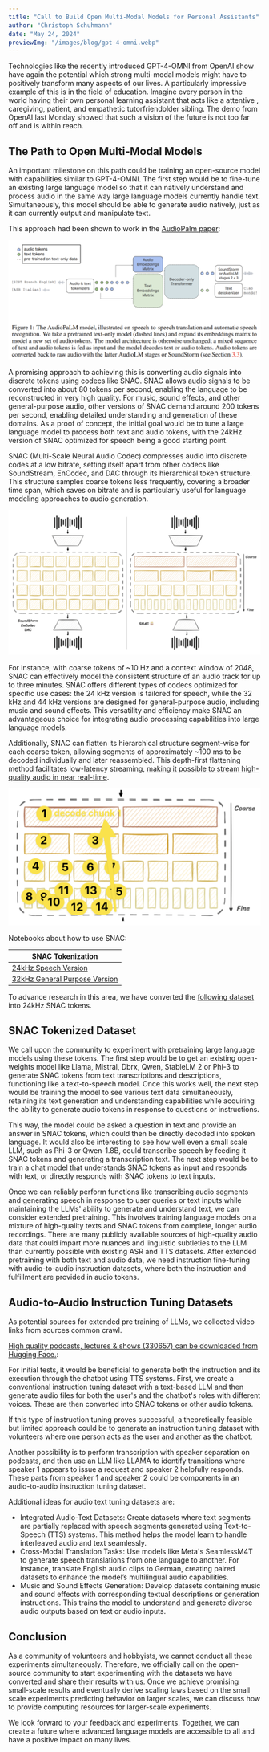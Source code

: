 ```yaml
---
title: "Call to Build Open Multi-Modal Models for Personal Assistants"
author: "Christoph Schuhmann"
date: "May 24, 2024"
previewImg: "/images/blog/gpt-4-omni.webp"
---
```


Technologies like the recently introduced GPT-4-OMNI from OpenAI show have again the potential which strong multi-modal models might have to positively transform many aspects of our lives. A particularly impressive example of this is in the field of education. Imagine every person in the world having their own personal learning assistant that acts like a attentive , caregiving, patient, and empathetic tutorfriendolder sibling. The demo from OpenAI last Monday showed that such a vision of the future is not too far off and is within reach.

## The Path to Open Multi-Modal Models

An important milestone on this path could be training an open-source model with capabilities similar to GPT-4-OMNI. The first step would be to fine-tune an existing large language model so that it can natively understand and process audio in the same way large language models currently handle text. Simultaneously, this model should be able to generate audio natively, just as it can currently output and manipulate text.

This approach had been shown to work in the [AudioPalm paper](https://arxiv.org/abs/2306.12925):

![Audio Palm Pipeline](/images/blog/gpt-4-omni-1.png)

A promising approach to achieving this is converting audio signals into discrete tokens using codecs like SNAC. SNAC allows audio signals to be converted into about 80 tokens per second, enabling the language to be reconstructed in very high quality. For music, sound effects, and other general-purpose audio, other versions of SNAC demand around 200 tokens per second, enabling detailed understanding and generation of these domains. As a proof of concept, the initial goal would be to tune a large language model to process both text and audio tokens, with the 24kHz version of SNAC optimized for speech being a good starting point.

SNAC (Multi-Scale Neural Audio Codec) compresses audio into discrete codes at a low bitrate, setting itself apart from other codecs like SoundStream, EnCodec, and DAC through its hierarchical token structure. This structure samples coarse tokens less frequently, covering a broader time span, which saves on bitrate and is particularly useful for language modeling approaches to audio generation.

![Audio Palm Pipeline](/images/blog/gpt-4-omni-2.png)

 For instance, with coarse tokens of ~10 Hz and a context window of 2048, SNAC can effectively model the consistent structure of an audio track for up to three minutes. SNAC offers different types of codecs optimized for specific use cases: the 24 kHz version is tailored for speech, while the 32 kHz and 44 kHz versions are designed for general-purpose audio, including music and sound effects. This versatility and efficiency make SNAC an advantageous choice for integrating audio processing capabilities into large language models.

Additionally, SNAC can flatten its hierarchical structure segment-wise for each coarse token, allowing segments of approximately ~100 ms to be decoded individually and later reassembled. This depth-first flattening method facilitates low-latency streaming, [making it possible to stream high-quality audio in near real-time](https://youtu.be/NwZufAJxmMA?si=WVA2H05m3xypRncc).

![Audio Palm Pipeline](/images/blog/gpt-4-omni-3.png)

Notebooks about how to use SNAC:

| SNAC Tokenization |
| --- |
| [24kHz Speech Version](https://colab.research.google.com/drive/11qUfQLdH8JBKwkZIJ3KWUsBKtZAiSnhm?usp=sharing) |
| [32kHz General Purpose Version](https://colab.research.google.com/drive/1g1H0bBWRhKzHutCJZNxtavpRamw1uaXr#scrollTo=pBiT7Jx6rxmm) |

To advance research in this area, we have converted the [following dataset](https://huggingface.co/datasets/blanchon/snac_llm_parler_tts) into 24kHz SNAC tokens.

## SNAC Tokenized Dataset

We call upon the community to experiment with pretraining large language models using these tokens. The first step would be to get an existing open-weights model like Llama, Mistral, Dbrx, Qwen, StableLM 2 or Phi-3  to generate SNAC tokens from text transcriptions and descriptions, functioning like a text-to-speech model. Once this works well, the next step would be training the model to see various text data simultaneously, retaining its text generation and understanding capabilities while acquiring the ability to generate audio tokens in response to questions or instructions.

This way, the model could be asked a question in text and provide an answer in SNAC tokens, which could then be directly decoded into spoken language. It would also be interesting to see how well even a small scale  LLM, such as Phi-3 or Qwen-1.8B, could transcribe speech by feeding it SNAC tokens and generating a transcription text. The next step would be to train a chat model that understands SNAC tokens as input and responds with text, or directly responds with SNAC tokens to text inputs.

Once we can reliably perform functions like transcribing audio segments and generating speech in response to user queries or text inputs while maintaining the LLMs' ability to generate and understand text, we can consider extended pretraining. This involves training language models on a mixture of high-quality texts and SNAC tokens from complete, longer audio recordings. There are many publicly available sources of high-quality audio data that could impart more nuances and linguistic subtleties to the LLM than currently possible with existing ASR and TTS datasets. After extended pretraining with both text and audio data, we need instruction fine-tuning with audio-to-audio instruction datasets, where both the instruction and fulfillment are provided in audio tokens.

## Audio-to-Audio Instruction Tuning Datasets

As potential sources for extended pre training of LLMs, we collected video links from sources common crawl.

[High quality podcasts, lectures & shows (330657) can be downloaded from Hugging Face.](https://huggingface.co/datasets/laion/links_to_pocasts_lecture_and_shows_for_tts):

For initial tests, it would be beneficial to generate both the instruction and its execution  through the chatbot using TTS systems. First, we create a conventional instruction tuning dataset with a text-based LLM and then generate audio files for both the user's and the chatbot's roles with different voices. These are then converted into SNAC tokens or other audio tokens.

If this type of instruction tuning proves successful, a theoretically feasible but limited approach could be to generate an instruction tuning dataset with volunteers where one person acts as the user and another as the chatbot.

Another possibility is to perform transcription with speaker separation on podcasts, and then use an LLM like LLAMA to identify transitions where speaker 1 appears to issue a request and speaker 2 helpfully responds. These parts from speaker 1 and speaker 2 could be components in an audio-to-audio instruction tuning dataset.

Additional ideas for audio text tuning datasets are:

- Integrated Audio-Text Datasets: Create datasets where text segments are partially replaced with speech segments generated using Text-to-Speech (TTS) systems. This method helps the model learn to handle interleaved audio and text seamlessly.
- Cross-Modal Translation Tasks: Use models like Meta's SeamlessM4T to generate speech translations from one language to another. For instance, translate English audio clips to German, creating paired datasets to enhance the model’s multilingual audio capabilities.
- Music and Sound Effects Generation: Develop datasets containing music and sound effects with corresponding textual descriptions or generation instructions. This trains the model to understand and generate diverse audio outputs based on text or audio inputs.

## Conclusion

As a community of volunteers and hobbyists, we cannot conduct all these experiments simultaneously. Therefore, we officially call on the open-source community to start experimenting with the datasets we have converted and share their results with us. Once we achieve promising small-scale results and eventually derive scaling laws based on the small scale experiments predicting behavior on larger scales, we can discuss how to provide computing resources for larger-scale experiments.

We look forward to your feedback and experiments. Together, we can create a future where advanced language models are accessible to all and have a positive impact on many lives.
